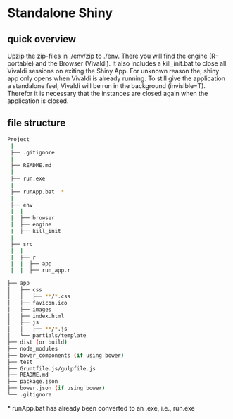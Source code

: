 # Standalone Shiny

## quick overview
Upzip the zip-files in ./env/zip to ./env. There you will find the engine (R-portable) and the Browser (Vivaldi). It also includes a kill_init.bat to close all Vivaldi sessions on exiting the Shiny App. For unknown reason the, shiny app only opens when Vivaldi is already running. To still give the application a standalone feel, Vivaldi will be run in the background (invisible=T). Therefor it is necessary that the instances are closed again when the application is closed.

## file structure

```bash
Project
 |
 ├── .gitignore
 |    
 ├── README.md
 |    
 ├── run.exe
 |    
 ├── runApp.bat  *
 |
 ├── env
 |  |  
 |  ├── browser
 |  ├── engine
 |  ├── kill_init
 |
 ├── src
 |  |  
 |  ├── r
 |  |  ├── app
 |  |  ├── run_app.r
```

```bash
├── app
│   ├── css
│   │   ├── **/*.css
│   ├── favicon.ico
│   ├── images
│   ├── index.html
│   ├── js
│   │   ├── **/*.js
│   └── partials/template
├── dist (or build)
├── node_modules
├── bower_components (if using bower)
├── test
├── Gruntfile.js/gulpfile.js
├── README.md
├── package.json
├── bower.json (if using bower)
└── .gitignore
```

\* runApp.bat has already been converted to an .exe, i.e., run.exe
